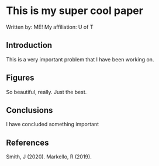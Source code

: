 # This is my super cool paper
Written by: ME!
My affiliation: U of T

## Introduction

This is a very important problem that I have been working on.

## Figures

So beautiful, really. Just the best.

## Conclusions

I have concluded something important

## References

Smith, J (2020).
Markello, R (2019).
